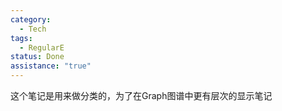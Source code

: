```yaml
---
category:
  - Tech
tags:
  - RegularE
status: Done
assistance: "true"
---
```


这个笔记是用来做分类的，为了在Graph图谱中更有层次的显示笔记